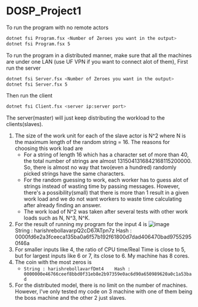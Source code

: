 # DOSP_Project1
To run the program with no remote actors
```bash
dotnet fsi Program.fsx <Number of Zeroes you want in the output>
dotnet fsi Program.fsx 5
```

To run the program in a  distributed manner, make sure that all the machines are under one LAN (use UF VPN if you want to connect alot of them),
First run the server
```bash
dotnet fsi Server.fsx <Number of Zeroes you want in the output>
dotnet fsi Server.fsx 5
```
Then run the client 
```bash
dotnet fsi Client.fsx <server ip:server port>
```
The server(master) will just keep distributing the workload to the clients(slaves).

1. The size of the work unit for each of the slave actor is N^2 where N is the maximum length of the random string = 16. The reasons for choosing this work load are
   - For a string of length 16 which has a character set of more than 40, the total number of strings are almost 1315041316842168115200000. So, there is almost no way that two(even a hundred) randomly picked strings have the same characters.
   - For the random guessing to work, each worker has to guess alot of strings instead of wasting time by passing messages. However, there's a possibility(small) that there is more than 1 result in a given work load and we do not want workers to waste time calculating after already finding an answer.
   - The work load of N^2 was taken after several tests with other work loads such as N, N^3, N^K.
2. For the result of running my program for the input 4 is ![image](https://user-images.githubusercontent.com/20385352/134098541-374a650f-1bef-4b20-9074-593e226b4afa.png)<br/>String : harishrebollavarpQ2cD67ATpn7z Hash : 0000fd6e2a3fceeca135ba0a6f57b192f61800d7dad406470bad97552950f46a
3. For smaller inputs like 4, the ratio of CPU time/Real Time is close to 5, but for largest inputs like 6 or 7, its close to 6. My machine has 8 cores.
4. The coin with the most zeros is 
   - ```String : harishrebollavarfDmt4    Hash : 0000000e46766ceef8bbd0f31eb8e2b97359e0ac6d90a650989620a0c1a53bad```
6. For the distributed model, there is no limit on the number of machines. However, I've only tested my code on 3 machine with one of them being the boss machine and the other 2 just slaves.

